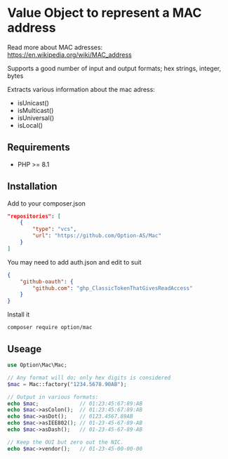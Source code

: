 # Value Object to represent a MAC address

Read more about MAC adresses: https://en.wikipedia.org/wiki/MAC_address

Supports a good number of input and output formats; hex strings, integer, bytes

Extracts various information about the mac adress:
* isUnicast()
* isMulticast()
* isUniversal()
* isLocal()

## Requirements

- PHP >= 8.1

## Installation

Add to your composer.json

```json
"repositories": [
    {
        "type": "vcs",
        "url": "https://github.com/Option-AS/Mac"
    }
]
```

You may need to add auth.json and edit to suit

```json
{
    "github-oauth": {
        "github.com": "ghp_ClassicTokenThatGivesReadAccess"
    }
}
```

Install it

```
composer require option/mac
```

## Useage

```php
use Option\Mac\Mac;

// Any format will do; only hex digits is considered
$mac = Mac::factory("1234.5678.90AB");

// Output in various formats:
echo $mac;             // 01:23:45:67:89:AB
echo $mac->asColon();  // 01:23:45:67:89:AB
echo $mac->asDot();    // 0123.4567.89AB
echo $mac->asIEE802(); // 01-23-45-67-89-AB
echo $mac->asDash();   // 01-23-45-67-89-AB

// Keep the OUI but zero out the NIC.
echo $mac->vendor();   // 01-23-45-00-00-00
```
